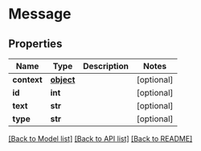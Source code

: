 # Message

## Properties
Name | Type | Description | Notes
------------ | ------------- | ------------- | -------------
**context** | [**object**](.md) |  | [optional] 
**id** | **int** |  | [optional] 
**text** | **str** |  | [optional] 
**type** | **str** |  | [optional] 

[[Back to Model list]](../README.md#documentation-for-models) [[Back to API list]](../README.md#documentation-for-api-endpoints) [[Back to README]](../README.md)


